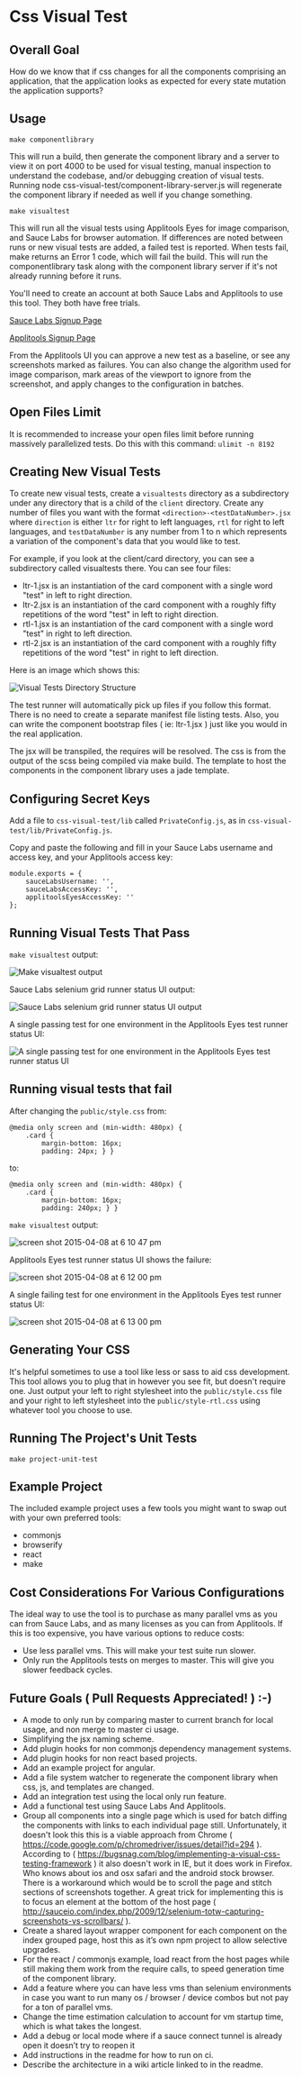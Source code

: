 Css Visual Test
===============

Overall Goal
------------

How do we know that if css changes for all the components comprising an application, that the application looks as expected for every state mutation the application supports?

Usage
-----

`make componentlibrary`

This will run a build, then generate the component library and a server to view it on port 4000 to be used for visual testing, manual inspection to understand the codebase, and/or debugging creation of visual tests. Running node css-visual-test/component-library-server.js will regenerate the component library if needed as well if you change something.

`make visualtest`

This will run all the visual tests using Applitools Eyes for image comparison, and Sauce Labs for browser automation. If differences are noted between runs or new visual tests are added, a failed test is reported.  When tests fail, make returns an Error 1 code, which will fail the build.  This will run the componentlibrary task along with the component library server if it's not already running before it runs.

You'll need to create an account at both Sauce Labs and Applitools to use this tool.  They both have free trials.

[Sauce Labs Signup Page](http://saucelabs.com/signup)

[Applitools Signup Page](https://applitools.com/sign-up)

From the Applitools UI you can approve a new test as a baseline, or see any screenshots marked as failures.  You can also change the algorithm used for image comparison, mark areas of the viewport to ignore from the screenshot, and apply changes to the configuration in batches.

Open Files Limit
----------------

It is recommended to increase your open files limit before running massively parallelized tests.  Do this with this command: `ulimit -n 8192`

Creating New Visual Tests
-------------------------

To create new visual tests, create a `visualtests` directory as a subdirectory under any directory that is a child of the `client` directory.  Create any number of files you want with the format `<direction>-<testDataNumber>.jsx` where `direction` is either `ltr` for right to left languages, `rtl` for right to left languages, and `testDataNumber` is any number from 1 to n which represents a variation of the component's data that you would like to test.

For example, if you look at the client/card directory, you can see a subdirectory called visualtests there.  You can see four files:

- ltr-1.jsx is an instantiation of the card component with a single word "test" in left to right direction. 
- ltr-2.jsx is an instantiation of the card component with a roughly fifty repetitions of the word "test" in left to right 
direction. 
- rtl-1.jsx is an instantiation of the card component with a single word "test" in right to left direction. 
- rtl-2.jsx is an instantiation of the card component with a roughly fifty repetitions of the word "test" in right to left 
direction.

Here is an image which shows this:

![Visual Tests Directory Structure](https://cloud.githubusercontent.com/assets/381633/7289360/c9d8ac5e-e923-11e4-9101-e8fea1e5c45c.png)

The test runner will automatically pick up files if you follow this format.  There is no need to create a separate manifest file listing tests.  Also, you can write the component bootstrap files ( ie: ltr-1.jsx ) just like you would in the real application.  

The jsx will be transpiled, the requires will be resolved.  The css is from the output of the scss being compiled via make build.  The template to host the components in the component library uses a jade template.

Configuring Secret Keys
-----------------------

Add a file to `css-visual-test/lib` called `PrivateConfig.js`, as in `css-visual-test/lib/PrivateConfig.js`.

Copy and paste the following and fill in your Sauce Labs username and access key, and your Applitools access key:

    module.exports = {
        sauceLabsUsername: '',
        sauceLabsAccessKey: '',
        applitoolsEyesAccessKey: ''
    };


Running Visual Tests That Pass
------------------------------

`make visualtest` output:

![Make visualtest output](https://cloud.githubusercontent.com/assets/381633/7289373/1489c706-e924-11e4-89d2-ae825a4a79eb.png)

Sauce Labs selenium grid runner status UI output:

![Sauce Labs selenium grid runner status UI output](https://cloud.githubusercontent.com/assets/381633/7289394/46e2b168-e924-11e4-9b17-5b4bd31bbcc9.png)

A single passing test for one environment in the Applitools Eyes test runner status UI:

![A single passing test for one environment in the Applitools Eyes test runner status UI](https://cloud.githubusercontent.com/assets/381633/7289693/739ff798-e928-11e4-9a17-497cf4643c95.png)

Running visual tests that fail
-------------------------------------

After changing the `public/style.css` from:

    @media only screen and (min-width: 480px) {
        .card {
            margin-bottom: 16px;
            padding: 24px; } }

to:

    @media only screen and (min-width: 480px) {
        .card {
            margin-bottom: 16px;
            padding: 240px; } }

`make visualtest` output:

![screen shot 2015-04-08 at 6 10 47 pm](https://cloud.githubusercontent.com/assets/381633/7289786/ae96aa80-e929-11e4-80b1-3bca406c47a5.png)

Applitools Eyes test runner status UI shows the failure:

![screen shot 2015-04-08 at 6 12 00 pm](https://cloud.githubusercontent.com/assets/381633/7289805/ede6befa-e929-11e4-85c3-f52d5f27b35a.png)

A single failing test for one environment in the Applitools Eyes test runner status UI:

![screen shot 2015-04-08 at 6 13 00 pm](https://cloud.githubusercontent.com/assets/381633/7289815/1ca37c74-e92a-11e4-9e62-ab5ddb365ff8.png)

Generating Your CSS
-------------------

It's helpful sometimes to use a tool like less or sass to aid css development.  This tool allows you to plug that in 
however you see fit, but doesn't require one.  Just output your left to right stylesheet into the `public/style.css` 
file and your right to left stylesheet into the `public/style-rtl.css` using whatever tool you choose to use.

Running The Project's Unit Tests
--------------------------------

`make project-unit-test`

Example Project
---------------

The included example project uses a few tools you might want to swap out with your own preferred tools:

- commonjs
- browserify
- react
- make

Cost Considerations For Various Configurations
----------------------------------------------

The ideal way to use the tool is to purchase as many parallel vms as you can from Sauce Labs, and as many licenses as you 
can from Applitools.  If this is too expensive, you have various options to reduce costs:

- Use less parallel vms.  This will make your test suite run slower.
- Only run the Applitools tests on merges to master.  This will give you slower feedback cycles.

Future Goals ( Pull Requests Appreciated! )  :-)
------------------------------------------------

- A mode to only run by comparing master to current branch for local usage, and non merge to master ci usage.
- Simplifying the jsx naming scheme.
- Add plugin hooks for non commonjs dependency management systems.
- Add plugin hooks for non react based projects.
- Add an example project for angular.
- Add a file system watcher to regenerate the component library when css, js, and templates are changed.
- Add an integration test using the local only run feature.
- Add a functional test using Sauce Labs And Applitools.
- Group all components into a single page which is used for batch diffing the components with links to each individual page still.  Unfortunately, it doesn't look this this is a viable approach from Chrome ( https://code.google.com/p/chromedriver/issues/detail?id=294 ).  According to ( https://bugsnag.com/blog/implementing-a-visual-css-testing-framework ) it also doesn't work in IE, but it does work in Firefox.  Who knows about ios and osx safari and the android stock browser.  There is a workaround which would be to scroll the page and stitch sections of screenshots together.  A great trick for implementing this is to focus an element at the bottom of the host page ( http://sauceio.com/index.php/2009/12/selenium-totw-capturing-screenshots-vs-scrollbars/ ).
- Create a shared layout wrapper component for each component on the index grouped page, host this as it’s own npm project to allow selective upgrades.
- For the react / commonjs example, load react from the host pages while still making them work from the require calls, to speed generation time of the component library.
- Add a feature where you can have less vms than selenium environments in case you want to run many os / browser / device combos but not pay for a ton of parallel vms.
- Change the time estimation calculation to account for vm startup time, which is what takes the longest.
- Add a debug or local mode where if a sauce connect tunnel is already open it doesn’t try to reopen it
- Add instructions in the readme for how to run on ci.
- Describe the architecture in a wiki article linked to in the readme.
